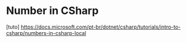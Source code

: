 # Number in CSharp

[tuto] https://docs.microsoft.com/pt-br/dotnet/csharp/tutorials/intro-to-csharp/numbers-in-csharp-local


